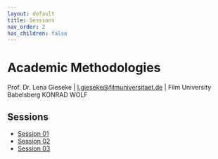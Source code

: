```yaml
---
layout: default
title: Sessions
nav_order: 2
has_children: false
---
```


# Academic Methodologies

Prof. Dr. Lena Gieseke \| l.gieseke@filmuniversitaet.de \| Film University Babelsberg KONRAD WOLF

## Sessions

* [Session 01](01_research_reasoning/README.md)
* [Session 02](02_hci/README.md)
* [Session 03](03_experiments/README.md)


<!-- 
* [Session 04](04_experiments/README.md)
* [Session 05](05_statistics/README.md)
* [Session 06](06_qualitativeresearch_literature/README.md)
* [Session 07](07_writing/README.md)
* [Session 08](08_publishing/README.md)
* [Session 09](09_paper/README.md) 
* 
* -->
